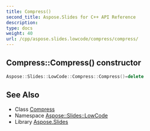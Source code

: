 ```yaml
---
title: Compress()
second_title: Aspose.Slides for C++ API Reference
description: 
type: docs
weight: 40
url: /cpp/aspose.slides.lowcode/compress/compress/
---
```

## Compress::Compress() constructor




```cpp
Aspose::Slides::LowCode::Compress::Compress()=delete
```

## See Also

* Class [Compress](./)
* Namespace [Aspose::Slides::LowCode](../)
* Library [Aspose.Slides](../../)